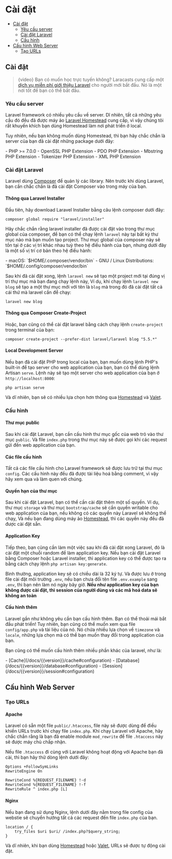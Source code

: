 # Cài đặt

- [Cài đặt](#installation)
    - [Yêu cầu server](#server-requirements)
    - [Cài đặt Laravel](#installing-laravel)
    - [Cấu hình](#configuration)
- [Cấu hình Web Server](#web-server-configuration)
    - [Tạo URLs](#pretty-urls)

<a name="installation"></a>
## Cài đặt

> {video} Bạn có muốn học trực tuyến không? Laracasts cung cấp một [dịch vụ miễn phí giới thiệu Laravel](http://laravelfromscratch.com) cho người mới bắt đầu. Nó là một nơi tốt để bạn có thể bắt đầu.

<a name="server-requirements"></a>
### Yêu cầu server

Laravel framework có nhiều yêu cầu về server. Dĩ nhiên, tất cả những yêu cầu đó đều đã được máy ảo [Laravel Homestead](/docs/{{version}}/homestead) cung cấp, vì vậy chúng tôi rất khuyến khích bạn dùng Homestead làm nơi phát triển ở local.

Tuy nhiên, nếu bạn không muốn dùng Homestead, thì bạn hãy chắc chắn là server của bạn đã cài đặt những package dưới đây:

<div class="content-list" markdown="1">
- PHP >= 7.0.0
- OpenSSL PHP Extension
- PDO PHP Extension
- Mbstring PHP Extension
- Tokenizer PHP Extension
- XML PHP Extension
</div>

<a name="installing-laravel"></a>
### Cài đặt Laravel

Laravel dùng [Composer](https://getcomposer.org) để quản lý các library. Nên trước khi dùng Laravel, bạn cần chắc chắn là đã cài đặt Composer vào trong máy của bạn.

#### Thông qua Laravel Installer

Đầu tiên, hãy download Laravel Installer bằng câu lệnh composer dưới đây:

    composer global require "laravel/installer"

Hãy chắc chắn rằng laravel installer đã được cài đặt vào trong thư mục global của composer, để bạn có thể chạy lệnh `laravel` này tại bất kỳ thư mục nào mà bạn muốn tạo project. Thư mục global của composer này sẽ tồn tại ở các vị trí khác nhau tuỳ theo hệ điều hành của bạn, nhưng dưới đây là một số vị trí cơ bản theo hệ điều hành:

<div class="content-list" markdown="1">
- macOS: `$HOME/.composer/vendor/bin`
- GNU / Linux Distributions: `$HOME/.config/composer/vendor/bin`
</div>

Sau khi đã cài đặt xong, lệnh `laravel new` sẽ tạo một project mới tại đúng vị trí thự mục mà bạn đang chạy lệnh này, Ví dụ, khi chạy lệnh `laravel new blog` sẽ tạo a một thư mục mới với tên là `blog` mà trong đó đã cài đặt tất cả cái thứ mà laravel cần để chạy:

    laravel new blog

#### Thông qua Composer Create-Project

Hoặc, bạn cũng có thể cài đặt laravel bằng cách chạy lệnh `create-project` trong terminal của bạn:

    composer create-project --prefer-dist laravel/laravel blog "5.5.*"

#### Local Development Server

Nếu bạn đã cài đặt PHP trong local của bạn, bạn muốn dùng lệnh PHP's built-in để tạo server cho web application của bạn, bạn có thể dùng lệnh Artisan `serve`. Lệnh này sẽ tạo một server cho web application của bạn ở `http://localhost:8000`:

    php artisan serve

Và dĩ nhiên, bạn sẽ có nhiều lựa chọn hơn thông qua [Homestead](/docs/{{version}}/homestead) và [Valet](/docs/{{version}}/valet).

<a name="configuration"></a>
### Cấu hình

#### Thư mục public

Sau khi cài đặt Laravel, bạn cần cấu hình thư mục gốc của web trỏ vào thư mục `public`. Và file `index.php` trong thư mục này sẽ được gọi khi các request gửi đến web application của bạn.

#### Các file cấu hình

Tất cả các file cấu hình cho Laravel framework sẽ được lưu trữ tại thư mục `config`. Các cấu hình này đều đã được tài liệu hoá bằng comment, vì vậy hãy xem qua và làm quen với chúng.

#### Quyền hạn của thư mục

Sau khi cài đặt Laravel, bạn có thể cần cài đặt thêm một số quyền. Ví dụ, thư mục `storage` và thư mục `bootstrap/cache` sẽ cần quyền writable cho web application của bạn, nếu không có các quyền này Laravel sẽ không thể chạy, Và nếu bạn đang dùng máy ảo [Homestead](/docs/{{version}}/homestead), thì các quyền này đều đã được cài đặt sẵn.

#### Application Key

Tiếp theo, bạn cũng cần làm một việc sau khi đã cài đặt xong Laravel, đó là cài đặt một chuỗi random để làm application key. Nếu bạn cài đặt Laravel bằng Composer hoặc Laravel installer, thì application key có thể được tạo ra bằng cách chạy lệnh `php artisan key:generate`.

Bình thường, application key sẽ có chiều dài là 32 ký tự. Và được lưu ở trong file cài đặt môi trường `.env`, nếu bạn chưa đổi tên file `.env.example` sang `.env`, thì bạn nên làm nó ngày bây giờ. **Nếu như application key của bạn không được cài đặt, thì session của người dùng và các mã hoá data sẽ không an toàn**

#### Cấu hình thêm

Laravel gần như không yêu cần bạn cấu hình thêm. Bạn có thể thoải mái bắt đầu phát triển! Tuy nhiên, bạn cũng có thể muốn xem qua file `config/app.php` và tài liệu của nó. Nó chứa nhiều lựa chọn về `timezone` và `locale`, những lựa chọn mà có thể bạn muốn thay đổi trong application của bạn.

Bạn cũng có thể muốn cấu hình thêm nhiều phần khác của laravel, như là:

<div class="content-list" markdown="1">
- [Cache](/docs/{{version}}/cache#configuration)
- [Database](/docs/{{version}}/database#configuration)
- [Session](/docs/{{version}}/session#configuration)
</div>

<a name="web-server-configuration"></a>
## Cấu hình Web Server

<a name="pretty-urls"></a>
### Tạo URLs

#### Apache

Laravel có sẵn một file `public/.htaccess`, file này sẽ được dùng để điều khiển URLs trước khi chạy file `index.php`. Khi chạy Laravel với Apache, hãy chắc chắn rằng là bạn đã enable module `mod_rewrite` để file `.htaccess` này sẽ được máy chủ chấp nhận.

Nếu file `.htaccess` đi cùng với Laravel không hoạt động với Apache bạn đã cài, thì bạn hãy thử dòng lệnh dưới đây:

    Options +FollowSymLinks
    RewriteEngine On

    RewriteCond %{REQUEST_FILENAME} !-d
    RewriteCond %{REQUEST_FILENAME} !-f
    RewriteRule ^ index.php [L]

#### Nginx

Nếu bạn đang sử dụng Nginx, lệnh dưới đây nằm trong file config của webstie sẽ chuyển hướng tất cả các request đến file `index.php` của bạn.

    location / {
        try_files $uri $uri/ /index.php?$query_string;
    }

Và dĩ nhiên, khi bạn dùng [Homestead](/docs/{{version}}/homestead) hoặc [Valet](/docs/{{version}}/valet), URLs sẽ được tự động cài đặt.
